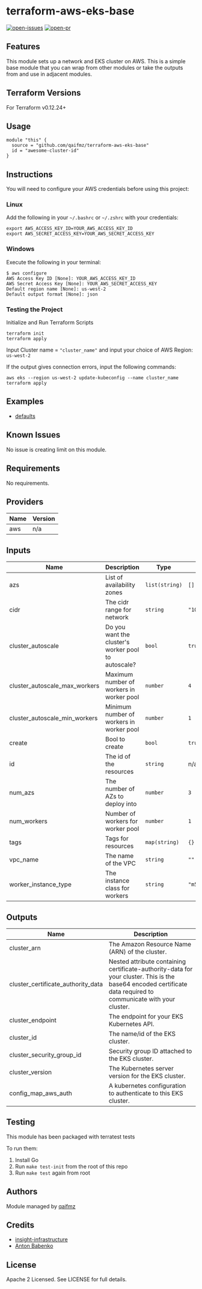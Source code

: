 # terraform-aws-eks-base
<!---
[![Build Status](https://img.shields.io/circleci/build/github/qaifmz/terraform-aws-eks-base?style=for-the-badge)](https://github.com/qaifmz/terraform-aws-eks-base)
-->
[![open-issues](https://img.shields.io/github/issues-raw/qaifmz/terraform-aws-eks-base?style=for-the-badge)](https://github.com/insight-infrastructure/terraform-aws-eks-base/issues)
[![open-pr](https://img.shields.io/github/issues-pr-raw/qaifmz/terraform-aws-eks-base?style=for-the-badge)](https://github.com/insight-infrastructure/terraform-aws-eks-base/pulls)

## Features

This module sets up a network and EKS cluster on AWS.  This is a simple base module that you can wrap from other 
modules or take the outputs from and use in adjacent modules. 

## Terraform Versions

For Terraform v0.12.24+

## Usage

```
module "this" {
  source = "github.com/qaifmz/terraform-aws-eks-base"
  id = "awesome-cluster-id"
}
```

## Instructions

You will need to configure your AWS credentials before using this project:

### Linux
Add the following in your `~/.bashrc` or `~/.zshrc` with your credentials:
```
export AWS_ACCESS_KEY_ID=YOUR_AWS_ACCESS_KEY_ID
export AWS_SECRET_ACCESS_KEY=YOUR_AWS_SECRET_ACCESS_KEY
```

### Windows
Execute the following in your terminal:
```
$ aws configure
AWS Access Key ID [None]: YOUR_AWS_ACCESS_KEY_ID
AWS Secret Access Key [None]: YOUR_AWS_SECRET_ACCESS_KEY
Default region name [None]: us-west-2
Default output format [None]: json
```

### Testing the Project

Initialize and Run Terraform Scripts
```
terraform init
terraform apply
```
Input Cluster name = `"cluster_name"` and input your choice of AWS Region: `us-west-2`

If the output gives connection errors, input the following commands:
```
aws eks --region us-west-2 update-kubeconfig --name cluster_name
terraform apply
```

## Examples

- [defaults](https://github.com/insight-infrastructure/terraform-aws-eks-base/tree/master/examples/defaults)

## Known  Issues
No issue is creating limit on this module.

<!-- BEGINNING OF PRE-COMMIT-TERRAFORM DOCS HOOK -->
## Requirements

No requirements.

## Providers

| Name | Version |
|------|---------|
| aws | n/a |

## Inputs

| Name | Description | Type | Default | Required |
|------|-------------|------|---------|:--------:|
| azs | List of availability zones | `list(string)` | `[]` | no |
| cidr | The cidr range for network | `string` | `"10.0.0.0/16"` | no |
| cluster\_autoscale | Do you want the cluster's worker pool to autoscale? | `bool` | `true` | no |
| cluster\_autoscale\_max\_workers | Maximum number of workers in worker pool | `number` | `4` | no |
| cluster\_autoscale\_min\_workers | Minimum number of workers in worker pool | `number` | `1` | no |
| create | Bool to create | `bool` | `true` | no |
| id | The id of the resources | `string` | n/a | yes |
| num\_azs | The number of AZs to deploy into | `number` | `3` | no |
| num\_workers | Number of workers for worker pool | `number` | `1` | no |
| tags | Tags for resources | `map(string)` | `{}` | no |
| vpc\_name | The name of the VPC | `string` | `""` | no |
| worker\_instance\_type | The instance class for workers | `string` | `"m5.2xlarge"` | no |

## Outputs

| Name | Description |
|------|-------------|
| cluster\_arn | The Amazon Resource Name (ARN) of the cluster. |
| cluster\_certificate\_authority\_data | Nested attribute containing certificate-authority-data for your cluster. This is the base64 encoded certificate data required to communicate with your cluster. |
| cluster\_endpoint | The endpoint for your EKS Kubernetes API. |
| cluster\_id | The name/id of the EKS cluster. |
| cluster\_security\_group\_id | Security group ID attached to the EKS cluster. |
| cluster\_version | The Kubernetes server version for the EKS cluster. |
| config\_map\_aws\_auth | A kubernetes configuration to authenticate to this EKS cluster. |

<!-- END OF PRE-COMMIT-TERRAFORM DOCS HOOK -->

## Testing
This module has been packaged with terratest tests

To run them:

1. Install Go
2. Run `make test-init` from the root of this repo
3. Run `make test` again from root

## Authors

Module managed by [qaifmz](https://github.com/qaifmz)

## Credits

- [insight-infrastructure](https://github.com/insight-infrastructure)
- [Anton Babenko](https://github.com/antonbabenko)

## License

Apache 2 Licensed. See LICENSE for full details.
